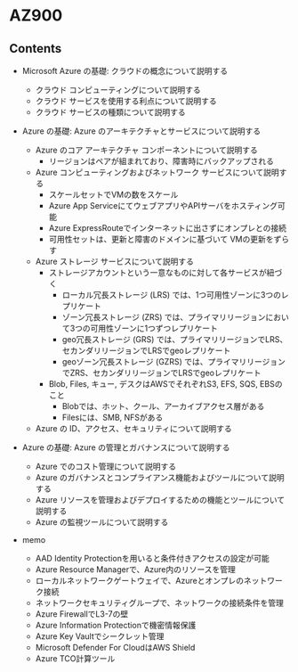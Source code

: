 # AZ900
## Contents
- Microsoft Azure の基礎: クラウドの概念について説明する
  - クラウド コンピューティングについて説明する
  - クラウド サービスを使用する利点について説明する
  - クラウド サービスの種類について説明する
- Azure の基礎: Azure のアーキテクチャとサービスについて説明する
  - Azure のコア アーキテクチャ コンポーネントについて説明する
    - リージョンはペアが組まれており、障害時にバックアップされる
  - Azure コンピューティングおよびネットワーク サービスについて説明する
    - スケールセットでVMの数をスケール
    - Azure App ServiceにてウェブアプリやAPIサーバをホスティング可能
    - Azure ExpressRouteでインターネットに出さずにオンプレとの接続
    - 可用性セットは、更新と障害のドメインに基づいて VMの更新をずらす
  - Azure ストレージ サービスについて説明する
    - ストレージアカウントという一意なものに対して各サービスが紐づく
      - ローカル冗長ストレージ (LRS) では、1つ可用性ゾーンに3つのレプリケート
      - ゾーン冗長ストレージ (ZRS) では、プライマリリージョンにおいて3つの可用性ゾーンに1つずつレプリケート
      - geo冗長ストレージ (GRS) では、プライマリリージョンでLRS、セカンダリリージョンでLRSでgeoレプリケート
      - geoゾーン冗長ストレージ (GZRS) では、プライマリリージョンでZRS、セカンダリリージョンでLRSでgeoレプリケート
    - Blob, Files, キュー, デスクはAWSでそれぞれS3, EFS, SQS, EBSのこと
      - Blobでは、ホット、クール、アーカイブアクセス層がある
      - Filesには、SMB, NFSがある
  - Azure の ID、アクセス、セキュリティについて説明する
- Azure の基礎: Azure の管理とガバナンスについて説明する
  - Azure でのコスト管理について説明する
  - Azure のガバナンスとコンプライアンス機能およびツールについて説明する
  - Azure リソースを管理およびデプロイするための機能とツールについて説明する
  - Azure の監視ツールについて説明する

- memo
  - AAD Identity Protectionを用いると条件付きアクセスの設定が可能
  - Azure Resource Managerで、Azure内のリソースを管理
  - ローカルネットワークゲートウェイで、Azureとオンプレのネットワーク接続
  - ネットワークセキュリティグループで、ネットワークの接続条件を管理
  - Azure FirewallでL3-7の壁
  - Azure Information Protectionで機密情報保護
  - Azure Key Vaultでシークレット管理
  - Microsoft Defender For CloudはAWS Shield
  - Azure TCO計算ツール
  